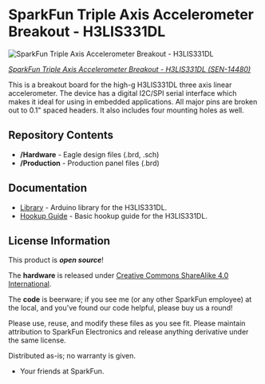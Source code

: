 SparkFun Triple Axis Accelerometer Breakout - H3LIS331DL
========================================

![SparkFun Triple Axis Accelerometer Breakout - H3LIS331DL](https://cdn.sparkfun.com//assets/parts/1/2/5/3/2/14480-01.jpg)

[*SparkFun Triple Axis Accelerometer Breakout - H3LIS331DL (SEN-14480)*](https://www.sparkfun.com/products/14480)

 This is a breakout board for the high-g H3LIS331DL three axis linear accelerometer. 
 The device has a digital I2C/SPI serial interface which makes it ideal for using in embedded applications. 
 All major pins are broken out to 0.1" spaced headers. It also includes four mounting holes as well.
 
Repository Contents
-------------------
* **/Hardware** - Eagle design files (.brd, .sch)
* **/Production** - Production panel files (.brd)

Documentation
-------------------
* [Library](https://github.com/sparkfun/SparkFun_LIS331_Arduino_Library) - Arduino library for the H3LIS331DL.
* [Hookup Guide](https://learn.sparkfun.com/tutorials/h3lis331dl-accelerometer-breakout-hookup-guide) - Basic hookup guide for the H3LIS331DL.

License Information
-------------------
This product is _**open source**_! 

The **hardware** is released under [Creative Commons ShareAlike 4.0 International](https://creativecommons.org/licenses/by-sa/4.0/).

The **code** is beerware; if you see me (or any other SparkFun employee) at the local, and you've found our code helpful, please buy us a round!

Please use, reuse, and modify these files as you see fit. Please maintain attribution to SparkFun Electronics and release anything derivative under the same license.

Distributed as-is; no warranty is given.

- Your friends at SparkFun.


